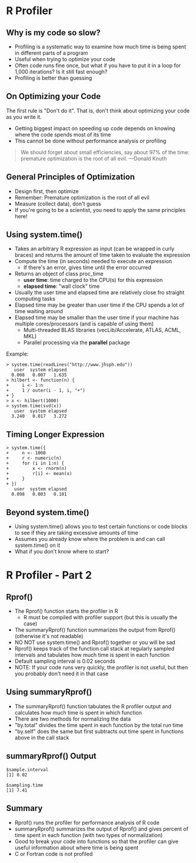R Profiler
==========

Why is my code so slow?
-----------------------

* Profiling is a systematic way to examine how much time is being spent in different parts of a program
* Useful when trying to optimize your code
* Often code runs fine once, but what if you have to put it in a loop for 1,000 iterations? Is it still fast enough?
* Profiling is better than guessing


On Optimizing your Code
-----------------------
The first rule is "Don't do it". That is, don't think about optimizing your code as you write it.

* Getting biggest impact on speeding up code depends on knowing where the code spends most of its time
* This cannot be done without performance analysis or profiling

> We should forget about small efficiencies, say about 97% of the time: premature optimization is the root of all evil. &mdash;Donald Knuth


General Principles of Optimization
----------------------------------

* Design first, then optimize
* Remember: Premature optimization is the root of all evil
* Measure (collect data), don't guess
* If you're going to be a scientist, you need to apply the same principles here!


Using system.time()
-------------------

* Takes an arbitrary R expression as input (can be wrapped in curly braces) and returns the amount of time taken to evaluate the expression
* Compute the time (in seconds) needed to execute an expression
	* If there's an error, gives time until the error occurred
* Returns an object of class proc_time
	* __user time__: time charged to the CPU(s) for this expression
	* __elapsed time__: "wall clock" time
* Usually the user time and elapsed time are relatively close fro straight computing tasks
* Elapsed time may be greater than user time if the CPU spends a lot of time waiting around
* Elapsed time may be smaller than the user time if your machine has multiple cores/processors (and is capable of using them)
	* Multi-threaded BLAS libraries (vecLib/Accelerate, ATLAS, ACML, MKL)
	* Parallel processing via the __parallel__ package

Example:

	> system.time(readLines("http://www.jhsph.edu"))
	   user  system elapsed 
	  0.008   0.007   1.635 
	> hilbert <- function(n) {
	+     i <- 1:n
	+     1 / outer(i - 1, i, "+")
	+ }
	> x <- hilbert(1000)
	> system.time(svd(x))
	   user  system elapsed 
	  3.240   0.017   3.272


Timing Longer Expression
------------------------

	> system.time({
	+     n <- 1000
	+     r <- numeric(n)
	+     for (i in 1:n) {
	+         x <- rnorm(n)
	+         r[i] <- mean(x)
	+     }
	+ })
	   user  system elapsed 
	  0.098   0.003   0.101


Beyond system.time()
--------------------

* Using system.time() allows you to test certain functions or code blocks to see if they are taking excessive amounts of time
* Assumes you already know where the problem is and can call system.time() on it
* What if you don't know where to start?


R Profiler - Part 2
===================

Rprof()
-------

* The  Rprof() function starts the profiler in R
	* R must be compiled with profiler support (but this is usually the case)
* The summaryRprof() function summarizes the output from Rprof() (otherwise it's not readable)
* NO NOT use system.time() and Rprof() together or you will be sad
* Rprof() keeps track of the function call stack at regularly sampled intervals and tabulates how much time is spent in each function
* Default sampling interval is 0.02 seconds
* NOTE: If your code runs very quickly, the profiler is not useful, but then you probably don't need it in that case


Using summaryRprof()
--------------------

* The summaryRprof() function tabulates the R profiler output and calculates how much time is spent in which function
* There are two methods for normalizing the data
* "by.total" divides the time spent in each function by the total run time
* "by.self" does the same but first subtracts out time spent in functions above in the call stack


summaryRprof() Output
---------------------

	$sample.interval
	[1] 0.02
	
	$sampling.time
	[1] 7.41


Summary
-------

* Rprof() runs the profiler for performance analysis of R code
* summaryRprof() summarizes the output of Rprof() and gives percent of time spent in each function (with two types of normalization)
* Good to break your code into functions so that the profiler can give useful information about where time is being spent
* C or Fortran code is not profiled

